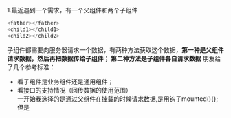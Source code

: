 1.最近遇到一个需求，有一个父组件和两个子组件
```javascript
<father></father>
<child1></child1>
<child2></child2>
```
子组件都需要向服务器请求一个数据，有两种方法获取这个数据，**第一种是父组件请求数据，然后再把数据传给子组件；
第二种方法是子组件各自请求数据** 朋友给了几个参考标准：
- 看子组件是业务组件还是通用组件；
- 看接口的支持情况（回传数据的使用范围）<br>
一开始我选择的是通过父组件在挂载的时候请求数据,是用钩子mounted(){};但是